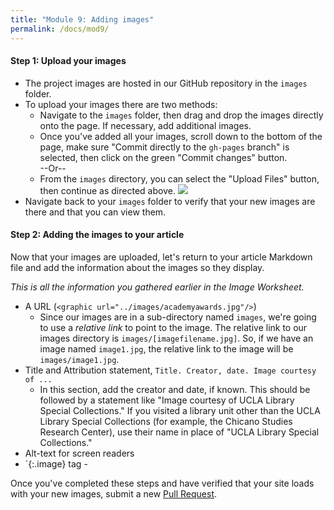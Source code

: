 ```yaml
---
title: "Module 9: Adding images"
permalink: /docs/mod9/
---
```


#### Step 1: Upload your images
* The project images are hosted in our GitHub repository in the `images` folder.
* To upload your images there are two methods:
    * Navigate to the `images` folder, then drag and drop the images directly onto the page. If necessary, add additional images.
    * Once you've added all your images, scroll down to the bottom of the page, make sure "Commit directly to the `gh-pages` branch" is selected, then click on the green "Commit changes" button.  <br />--Or--<br />
    * From the `images` directory, you can select the "Upload Files" button, then continue as directed above.
![](https://img.labnol.org/di/upload-files.png)
* Navigate back to your `images` folder to verify that your new images are there and that you can view them.

#### Step 2: Adding the images to your article
Now that your images are uploaded, let's return to your article Markdown file and add the information about the images so they display.

_This is all the information you gathered earlier in the Image Worksheet._

* A URL (`<graphic url="../images/academyawards.jpg"/>`)
    * Since our images are in a sub-directory named `images`, we're going to use a _relative link_ to point to the image. The relative link to our images directory is `images/[imagefilename.jpg]`. So, if we have an image named `image1.jpg`, the relative link to the image will be `images/image1.jpg`.
* Title and Attribution statement, `Title. Creator, date. Image courtesy of ...`
    * In this section, add the creator and date, if known. This should be followed by a statement like "Image courtesy of UCLA Library Special Collections." If you visited a library unit other than the UCLA Library Special Collections (for example, the Chicano Studies Research Center), use their name in place of "UCLA Library Special Collections."
* Alt-text for screen readers
* `{:.image} tag - 

Once you've completed these steps and have verified that your site loads with your new images, submit a new [Pull Request](https://kirschbombe.gitbooks.io/citystories-la/content/module08.html).
